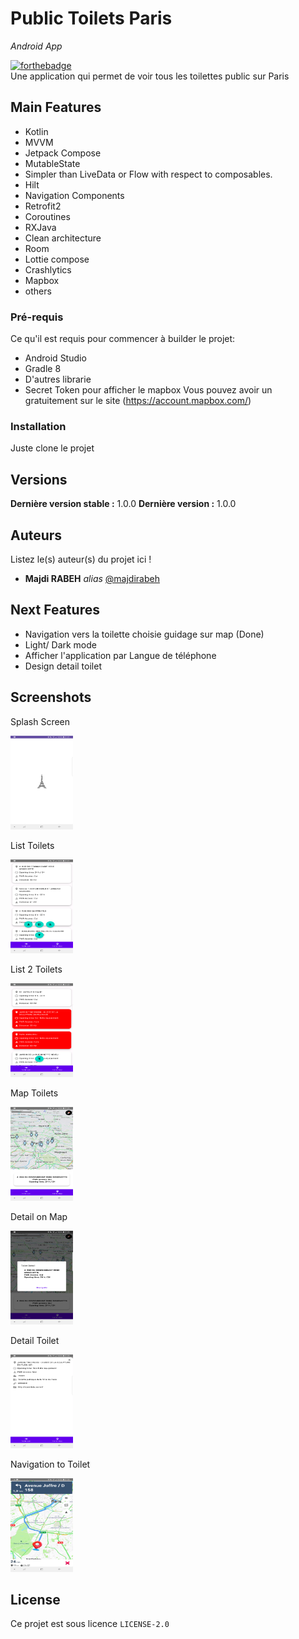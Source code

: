 # Public Toilets Paris
_Android App_

[![forthebadge](https://forthebadge.com/images/badges/made-with-kotlin.svg)](https://github.com/majdirabeh)  
Une application qui permet de voir tous les toilettes public sur Paris

## Main Features

- Kotlin
- MVVM
- Jetpack Compose
- MutableState
- Simpler than LiveData or Flow with respect to composables.
- Hilt
- Navigation Components
- Retrofit2
- Coroutines
- RXJava
- Clean architecture
- Room
- Lottie compose
- Crashlytics
- Mapbox
- others 

### Pré-requis

Ce qu'il est requis pour commencer à builder le projet:

- Android Studio
- Gradle 8
- D'autres librarie
- Secret Token pour afficher le mapbox
  Vous pouvez avoir un gratuitement sur le site (https://account.mapbox.com/)

### Installation

Juste clone le projet

## Versions
**Dernière version stable :** 1.0.0
**Dernière version :** 1.0.0

## Auteurs
Listez le(s) auteur(s) du projet ici !
* **Majdi RABEH** _alias_ [@majdirabeh](https://github.com/majdirabeh)

## Next Features

- Navigation vers la toilette choisie guidage sur map (Done)
- Light/ Dark mode
- Afficher l'application par Langue de téléphone
- Design detail toilet

## Screenshots

Splash Screen

<img src="https://github.com/majdirabeh/Public-Toilets-in-Paris/blob/master/Screenshots/splash.png" style=" width:100px ; height:150px " />

List Toilets

<img src="https://github.com/majdirabeh/Public-Toilets-in-Paris/blob/master/Screenshots/list.png" style=" width:100px ; height:150px " />

List 2 Toilets

<img src="https://github.com/majdirabeh/Public-Toilets-in-Paris/blob/master/Screenshots/list1.png" style=" width:100px ; height:150px " />

Map Toilets

<img src="https://github.com/majdirabeh/Public-Toilets-in-Paris/blob/master/Screenshots/map.png" style=" width:100px ; height:150px " />

Detail on Map

<img src="https://github.com/majdirabeh/Public-Toilets-in-Paris/blob/master/Screenshots/detailMap.png" style=" width:100px ; height:150px " />

Detail Toilet

<img src="https://github.com/majdirabeh/Public-Toilets-in-Paris/blob/master/Screenshots/detail.png" style=" width:100px ; height:150px " />


Navigation to Toilet

<img src="https://github.com/majdirabeh/Public-Toilets-in-Paris/blob/master/Screenshots/navigation.png" style=" width:100px ; height:150px " />


## License

Ce projet est sous licence ``LICENSE-2.0``


